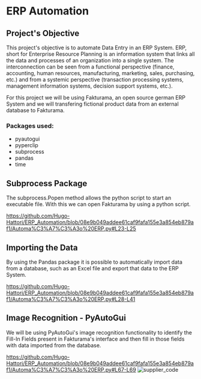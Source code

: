 # ERP Automation


## Project's Objective
<p>This project's objective is to automate Data Entry in an ERP System. ERP, short for Enterprise
Resource Planning is an information system that links all the data and processes of an organization
into a single system. The interconnection can be seen from a functional perspective (finance, accounting,
human resources, manufacturing, marketing, sales, purchasing, etc.) and from a systemic perspective (transaction
processing systems, management information systems, decision support systems, etc.).</p>

<p>For this project we will be using Fakturama, an open source german ERP System and we will
transfering fictional product data from an external database to Fakturama.</p>


### Packages used:
+ pyautogui
+ pyperclip
+ subprocess
+ pandas
+ time
 

## Subprocess Package
<p>The subprocess.Popen method allows the python script to start an executable file. With this
we can open Fakturama by using a python script.</p>

https://github.com/Hugo-Hattori/ERP_Automation/blob/08e9b049addee61caf9fafa155e3a854eb879af1/Automa%C3%A7%C3%A3o%20ERP.py#L23-L25


## Importing the Data
<p>By using the Pandas package it is possible to automatically import data from a database, such 
as an Excel file and export that data to the ERP System.</p>

https://github.com/Hugo-Hattori/ERP_Automation/blob/08e9b049addee61caf9fafa155e3a854eb879af1/Automa%C3%A7%C3%A3o%20ERP.py#L28-L41

## Image Recognition - PyAutoGui
<p>We will be using PyAutoGui's image recognition functionality to identify the Fill-In Fields
present in Fakturama's interface and then fill in those fields with data imported from the database.</p>

https://github.com/Hugo-Hattori/ERP_Automation/blob/08e9b049addee61caf9fafa155e3a854eb879af1/Automa%C3%A7%C3%A3o%20ERP.py#L67-L69
![supplier_code](https://github.com/Hugo-Hattori/ERP_Automation/assets/136493140/b0398bc9-3f1a-453b-a431-846426dbdb69)

